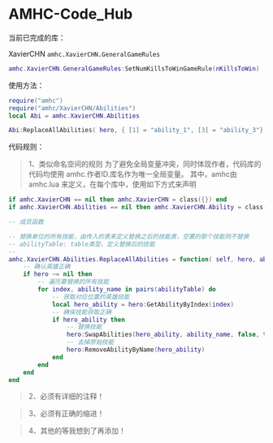 AMHC-Code_Hub
=============

当前已完成的库：

XavierCHN
`amhc.XavierCHN.GeneralGameRules`
```Lua
amhc.XavierCHN.GeneralGameRules:SetNumKillsToWinGameRule(nKillsToWin)
```

使用方法：
```Lua
require("amhc")
require("amhc/XavierCHN/Abilities")
local Abi = amhc.XavierCHN.Abilities

Abi:ReplaceAllAbilities( hero, { [1] = "ability_1", [3] = "ability_3"})
```
代码规则：

> 1、类似命名空间的规则
> 为了避免全局变量冲突，同时体现作者，代码库的代码均使用 amhc.作者ID.库名作为唯一全局变量。
> 其中，amhc由amhc.lua 来定义，在每个库中，使用如下方式来声明

```Lua
if amhc.XavierCHN == nil then amhc.XavierCHN = class({}) end
if amhc.XavierCHN.Abilities == nil then amhc.XavierCHN.Ability = class({}) end

-- 成员函数

-- 替换单位的所有技能，由传入的表来定义替换之后的技能表，空置的那个技能则不替换
-- abilityTable: table类型，定义替换后的技能
-- 
amhc.XavierCHN.Abilities.ReplaceAllAbilities = function( self, hero, abilityTable)
    -- 确认英雄正确
    if hero ~= nil then
        -- 遍历要替换的所有技能
        for index, ability_name in pairs(abilityTable) do
            -- 获取对应位置的英雄技能
            local hero_ability = hero:GetAbilityByIndex(index)
            -- 确保技能获取正确
            if hero_ability then
                -- 替换技能
                hero:SwapAbilities(hero_ability, ability_name, false, true)
                -- 去掉原始技能
                hero:RemoveAbilityByName(hero_ability)
            end
        end
    end
end
```
> 2、必须有详细的注释！

> 3、必须有正确的缩进！

> 4、其他的等我想到了再添加！
